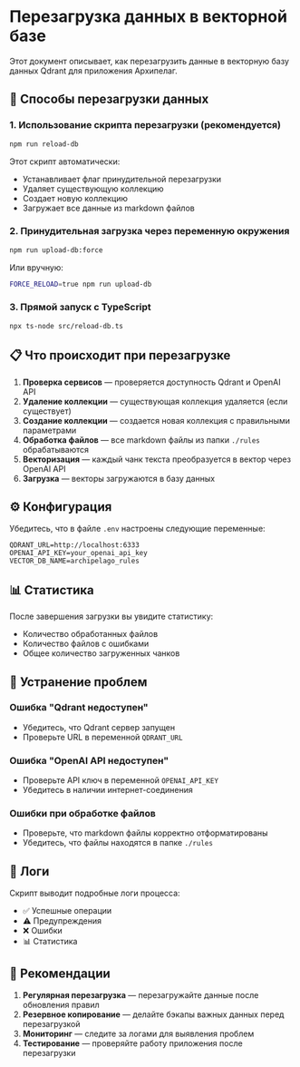 # Перезагрузка данных в векторной базе

Этот документ описывает, как перезагрузить данные в векторную базу данных Qdrant для приложения Архипелаг.

## 🚀 Способы перезагрузки данных

### 1. Использование скрипта перезагрузки (рекомендуется)

```bash
npm run reload-db
```

Этот скрипт автоматически:
- Устанавливает флаг принудительной перезагрузки
- Удаляет существующую коллекцию
- Создает новую коллекцию
- Загружает все данные из markdown файлов

### 2. Принудительная загрузка через переменную окружения

```bash
npm run upload-db:force
```

Или вручную:

```bash
FORCE_RELOAD=true npm run upload-db
```

### 3. Прямой запуск с TypeScript

```bash
npx ts-node src/reload-db.ts
```

## 📋 Что происходит при перезагрузке

1. **Проверка сервисов** — проверяется доступность Qdrant и OpenAI API
2. **Удаление коллекции** — существующая коллекция удаляется (если существует)
3. **Создание коллекции** — создается новая коллекция с правильными параметрами
4. **Обработка файлов** — все markdown файлы из папки `./rules` обрабатываются
5. **Векторизация** — каждый чанк текста преобразуется в вектор через OpenAI API
6. **Загрузка** — векторы загружаются в базу данных

## ⚙️ Конфигурация

Убедитесь, что в файле `.env` настроены следующие переменные:

```env
QDRANT_URL=http://localhost:6333
OPENAI_API_KEY=your_openai_api_key
VECTOR_DB_NAME=archipelago_rules
```

## 📊 Статистика

После завершения загрузки вы увидите статистику:
- Количество обработанных файлов
- Количество файлов с ошибками
- Общее количество загруженных чанков

## 🔧 Устранение проблем

### Ошибка "Qdrant недоступен"
- Убедитесь, что Qdrant сервер запущен
- Проверьте URL в переменной `QDRANT_URL`

### Ошибка "OpenAI API недоступен"
- Проверьте API ключ в переменной `OPENAI_API_KEY`
- Убедитесь в наличии интернет-соединения

### Ошибки при обработке файлов
- Проверьте, что markdown файлы корректно отформатированы
- Убедитесь, что файлы находятся в папке `./rules`

## 📝 Логи

Скрипт выводит подробные логи процесса:
- ✅ Успешные операции
- ⚠️ Предупреждения
- ❌ Ошибки
- 📊 Статистика

## 🎯 Рекомендации

1. **Регулярная перезагрузка** — перезагружайте данные после обновления правил
2. **Резервное копирование** — делайте бэкапы важных данных перед перезагрузкой
3. **Мониторинг** — следите за логами для выявления проблем
4. **Тестирование** — проверяйте работу приложения после перезагрузки